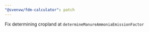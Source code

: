 ```yaml
---
"@svenvw/fdm-calculator": patch
---
```


Fix determining cropland at `determineManureAmmoniaEmissionFactor`
